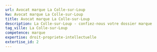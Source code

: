 ```yaml
---
url: Avocat marque La Colle-sur-Loup
kw: Avocat marque La Colle-sur-Loup
title: Avocat marque La Colle-sur-Loup
description: La Colle-sur-Loup - confiez-nous votre dossier marque
tag_ville: La Colle-sur-Loup
competence: marque
expertise: droit-propriete-intellectuelle
extertise_id: 2
---
```

